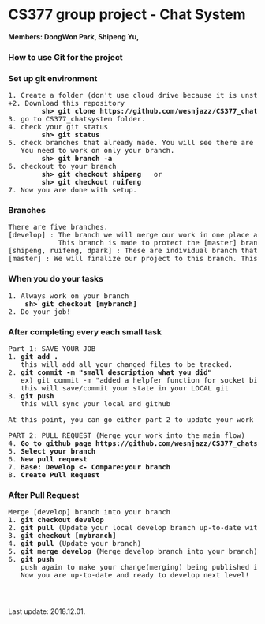 # CS377 group project - Chat System
#### Members: DongWon Park, Shipeng Yu, 

### How to use Git for the project
### Set up git environment
<pre>
1. Create a folder (don't use cloud drive because it is unstable to work with github)
+2. Download this repository
        <b>sh> git clone https://github.com/wesnjazz/CS377_chatsystem.git</b>
3. go to CS377_chatsystem folder.
4. check your git status
        <b>sh> git status</b>
5. check branches that already made. You will see there are individual branches for each member.
   You need to work on only your branch.
        <b>sh> git branch -a</b>
6. checkout to your branch
        <b>sh> git checkout shipeng</b>   or
        <b>sh> git checkout ruifeng</b>
7. Now you are done with setup.
</pre>

### Branches
<pre>
There are five branches.
[develop] : The branch we will merge our work in one place as we develop our project. 
            This branch is made to protect the [master] branch.
[shipeng, ruifeng, dpark] : These are individual branch that we work on separately. Do your work only on your branch.
[master] : We will finalize our project to this branch. This branch will be always stable without errors.
</pre>

### When you do your tasks
<pre>
1. Always work on your branch
    <b>sh> git checkout [mybranch]</b>
2. Do your job!
</pre>

### After completing every each small task
<pre>
Part 1: SAVE YOUR JOB
1. <b>git add .</b>
   this will add all your changed files to be tracked.
2. <b>git commit -m "small description what you did"</b> 
   ex) git commit -m "added a helpfer function for socket binding, fixed a segfault bug"
   this will save/commit your state in your LOCAL git
3. <b>git push</b>
   this will sync your local and github

At this point, you can go either part 2 to update your work into main flow, or go back to work on more jobs if you feel your change was small. Just make sure to save your jobs every time by doing part 1.

PART 2: PULL REQUEST (Merge your work into the main flow)
4. <b>Go to github page https://github.com/wesnjazz/CS377_chatsystem</b>
5. <b>Select your branch</b>
6. <b>New pull request</b>
7. <b>Base: Develop <- Compare:your branch</b>
8. <b>Create Pull Request</b>
</pre>

### After Pull Request
<pre>
Merge [develop] branch into your branch
1. <b>git checkout develop</b>
2. <b>git pull</b> (Update your local develop branch up-to-date with github)
3. <b>git checkout [mybranch]</b>
4. <b>git pull</b> (Update your branch)
5. <b>git merge develop</b> (Merge develop branch into your branch)
6. <b>git push</b>
   push again to make your change(merging) being published into github.
   Now you are up-to-date and ready to develop next level!
</pre>

### 

<br><br>
Last update: 2018.12.01.
